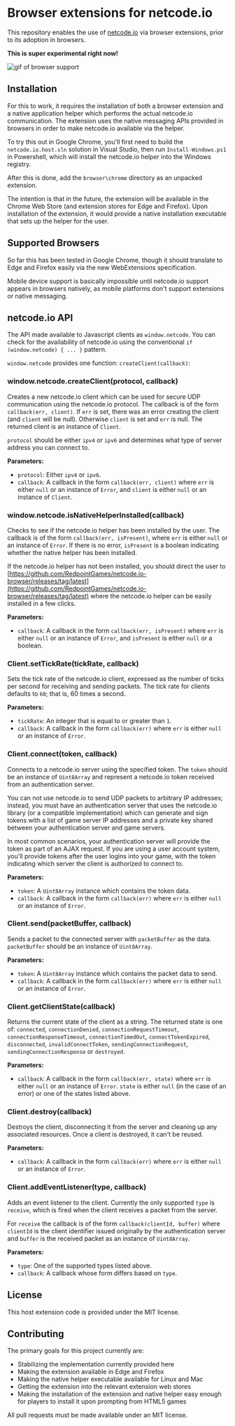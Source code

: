 # Browser extensions for netcode.io

This repository enables the use of [netcode.io](https://github.com/networkprotocol/netcode.io) via browser extensions, prior to its adoption in browsers.

**This is super experimental right now!**

![gif of browser support](https://media.giphy.com/media/100PoL7yGm4Fi0/giphy.gif)

## Installation

For this to work, it requires the installation of both a browser extension and a native application helper which performs the actual netcode.io communication.  The extension uses the native messaging APIs provided in browsers in order to make netcode.io available via the helper.

To try this out in Google Chrome, you'll first need to build the `netcode.io.host.sln` solution in Visual Studio, then run `Install-Windows.ps1` in Powershell, which will install the netcode.io helper into the Windows registry.

After this is done, add the `browser\chrome` directory as an unpacked extension.

The intention is that in the future, the extension will be available in the Chrome Web Store (and extension stores for Edge and Firefox). Upon installation of the extension, it would provide a native installation executable that sets up the helper for the user.

## Supported Browsers

So far this has been tested in Google Chrome, though it should translate to Edge and Firefox easily via the new WebExtensions specification.

Mobile device support is basically impossible until netcode.io support appears in browsers natively, as mobile platforms don't support extensions or native messaging.

## netcode.io API

The API made available to Javascript clients as `window.netcode`. You can check for the availability of netcode.io using the conventional `if (window.netcode) { ... }` pattern.

`window.netcode` provides one function: `createClient(callback)`:

### window.netcode.createClient(protocol, callback)

Creates a new netcode.io client which can be used for secure UDP communication using the netcode.io protocol. The callback is of the form `callback(err, client)`. If `err` is set, there was an error creating the client (and `client` will be null). Otherwise `client` is set and `err` is null. The returned client is an instance of `Client`.

`protocol` should be either `ipv4` or `ipv6` and determines what type of server address you can connect to.

**Parameters:**
- `protocol`: Either `ipv4` or `ipv6`.
- `callback`: A callback in the form `callback(err, client)` where `err` is either `null` or an instance of `Error`, and `client` is either `null` or an instance of `Client`.

### window.netcode.isNativeHelperInstalled(callback)

Checks to see if the netcode.io helper has been installed by the user. The callback is of the form `callback(err, isPresent)`, where `err` is either `null` or an instance of `Error`. If there is no error, `isPresent` is a boolean indicating whether the native helper has been installed.

If the netcode.io helper has not been installed, you should direct the user to [https://github.com/RedpointGames/netcode.io-browser/releases/tag/latest](https://github.com/RedpointGames/netcode.io-browser/releases/tag/latest) where the netcode.io helper can be easily installed in a few clicks.

**Parameters:**
- `callback`: A callback in the form `callback(err, isPresent)` where `err` is either `null` or an instance of `Error`, and `isPresent` is either `null` or a boolean.

### Client.setTickRate(tickRate, callback)

Sets the tick rate of the netcode.io client, expressed as the number of ticks per second for receiving and sending packets.  The tick rate for clients defaults to `60`; that is, 60 times a second.

**Parameters:**
- `tickRate`: An integer that is equal to or greater than `1`.
- `callback`: A callback in the form `callback(err)` where `err` is either `null` or an instance of `Error`.

### Client.connect(token, callback)

Connects to a netcode.io server using the specified token.  The `token` should be an instance of `Uint8Array` and represent a netcode.io token received from an authentication server.

You can not use netcode.io to send UDP packets to arbitrary IP addresses; instead, you must have an authentication server that uses the netcode.io library (or a compatible implementation) which can generate and sign tokens with a list of game server IP addresses and a private key shared between your authentication server and game servers.

In most common scenarios, your authentication server will provide the token as part of an AJAX request. If you are using a user account system, you'll provide tokens after the user logins into your game, with the token indicating which server the client is authorized to connect to.

**Parameters:**
- `token`: A `Uint8Array` instance which contains the token data.
- `callback`: A callback in the form `callback(err)` where `err` is either `null` or an instance of `Error`.

### Client.send(packetBuffer, callback)

Sends a packet to the connected server with `packetBuffer` as the data. `packetBuffer` should be an instance of `Uint8Array`.

**Parameters:**
- `token`: A `Uint8Array` instance which contains the packet data to send.
- `callback`: A callback in the form `callback(err)` where `err` is either `null` or an instance of `Error`.

### Client.getClientState(callback)

Returns the current state of the client as a string. The returned state is one of: `connected`, `connectionDenied`, `connectionRequestTimeout`, `connectionResponseTimeout`, `connectionTimedOut`, `connectTokenExpired`, `disconnected`, `invalidConnectToken`, `sendingConnectionRequest`, `sendingConnectionResponse` or `destroyed`.

**Parameters:**
- `callback`: A callback in the form `callback(err, state)` where `err` is either `null` or an instance of `Error`. `state` is either `null` (in the case of an error) or one of the states listed above.

### Client.destroy(callback)

Destroys the client, disconnecting it from the server and cleaning up any associated resources. Once a client is destroyed, it can't be reused.

**Parameters:**
- `callback`: A callback in the form `callback(err)` where `err` is either `null` or an instance of `Error`.

### Client.addEventListener(type, callback)

Adds an event listener to the client. Currently the only supported `type` is `receive`, which is fired when the client receives a packet from the server.

For `receive` the callback is of the form `callback(clientId, buffer)` where `clientId` is the client identifier issued originally by the authentication server and `buffer` is the received packet as an instance of `Uint8Array`.

**Parameters:**
- `type`: One of the supported types listed above.
- `callback`: A callback whose form differs based on `type`.

## License

This host extension code is provided under the MIT license.

## Contributing

The primary goals for this project currently are:

- Stabilizing the implementation currently provided here
- Making the extension available in Edge and Firefox
- Making the native helper executable available for Linux and Mac
- Getting the extension into the relevant extension web stores
- Making the installation of the extension and native helper easy enough for players to install it upon prompting from HTML5 games

All pull requests must be made available under an MIT license.
